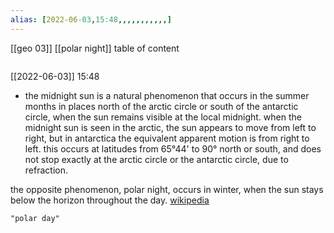 ```yaml
---
alias: [2022-06-03,15:48,,,,,,,,,,,]
---
```

[[geo 03]] [[polar night]]
table of content
```toc
```

[[2022-06-03]] 15:48
- the midnight sun is a natural phenomenon that occurs in the summer months in places north of the arctic circle or south of the antarctic circle, when the sun remains visible at the local midnight. when the midnight sun is seen in the arctic, the sun appears to move from left to right, but in antarctica the equivalent apparent motion is from right to left.  this occurs at latitudes from 65°44' to 90° north or south, and does not stop exactly at the arctic circle or the antarctic circle, due to refraction.

the opposite phenomenon, polar night, occurs in winter, when the sun stays below the horizon throughout the day.
[wikipedia](https://en.wikipedia.org/wiki/midnight%20sun)
```query
"polar day"
```